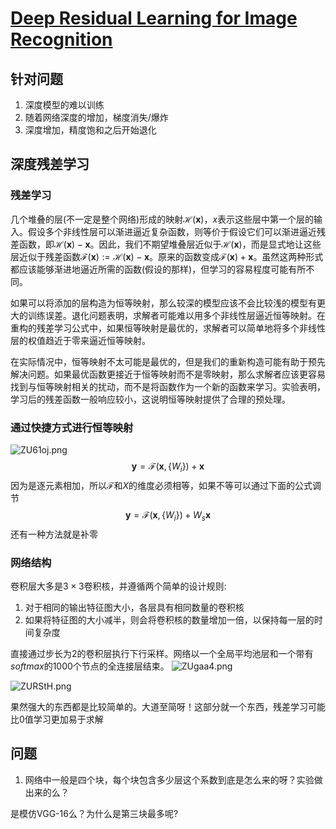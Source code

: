 
# [Deep Residual Learning for Image Recognition](https://www.cv-foundation.org/openaccess/content_cvpr_2016/papers/He_Deep_Residual_Learning_CVPR_2016_paper.pdf)

## 针对问题

1. 深度模型的难以训练
2. 随着网络深度的增加，梯度消失/爆炸
3. 深度增加，精度饱和之后开始退化

## 深度残差学习

### 残差学习
几个堆叠的层(不一定是整个网络)形成的映射$\mathcal{H}(\mathbf{x})$，$x$表示这些层中第一个层的输入。假设多个非线性层可以渐进逼近复杂函数，则等价于假设它们可以渐进逼近残差函数，即$\mathcal{H}(\mathbf{x})-\mathbf{x}$。因此，我们不期望堆叠层近似于$\mathcal{H}(\mathbf{x})$，而是显式地让这些层近似于残差函数$\mathcal{F}(\mathbf{x}) :=\mathcal{H}(\mathbf{x})-\mathbf{x}$。原来的函数变成$\mathcal{F}(\mathbf{x})+\mathbf{x}$。虽然这两种形式都应该能够渐进地逼近所需的函数(假设的那样)，但学习的容易程度可能有所不同。

如果可以将添加的层构造为恒等映射，那么较深的模型应该不会比较浅的模型有更大的训练误差。退化问题表明，求解者可能难以用多个非线性层逼近恒等映射。在重构的残差学习公式中，如果恒等映射是最优的，求解者可以简单地将多个非线性层的权值趋近于零来逼近恒等映射。

在实际情况中，恒等映射不太可能是最优的，但是我们的重新构造可能有助于预先解决问题。如果最优函数更接近于恒等映射而不是零映射，那么求解者应该更容易找到与恒等映射相关的扰动，而不是将函数作为一个新的函数来学习。实验表明，学习后的残差函数一般响应较小，这说明恒等映射提供了合理的预处理。

### 通过快捷方式进行恒等映射
![ZU61oj.png](https://s2.ax1x.com/2019/07/04/ZU61oj.png)
$$
\mathbf{y}=\mathcal{F}\left(\mathbf{x},\left\{W_{i}\right\}\right)+\mathbf{x}
$$
因为是逐元素相加，所以$\mathcal{F}$和$X$的维度必须相等，如果不等可以通过下面的公式调节
$$
\mathbf{y}=\mathcal{F}\left(\mathbf{x},\left\{W_{i}\right\}\right)+W_{s} \mathbf{x}
$$
还有一种方法就是补零

### 网络结构

卷积层大多是$3\times3$卷积核，并遵循两个简单的设计规则:

1. 对于相同的输出特征图大小，各层具有相同数量的卷积核
2. 如果将特征图的大小减半，则会将卷积核的数量增加一倍，以保持每一层的时间复杂度

直接通过步长为2的卷积层执行下行采样。网络以一个全局平均池层和一个带有$softmax$的1000个节点的全连接层结束。
![ZUgaa4.png](https://s2.ax1x.com/2019/07/04/ZUgaa4.png)

![ZURStH.png](https://s2.ax1x.com/2019/07/04/ZURStH.png)

果然强大的东西都是比较简单的。大道至简呀！这部分就一个东西，残差学习可能比0值学习更加易于求解

## 问题

1. 网络中一般是四个块，每个块包含多少层这个系数到底是怎么来的呀？实验做出来的么？

是模仿VGG-16么？为什么是第三块最多呢?

